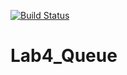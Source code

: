 [![Build Status](https://travis-ci.org/Kirill1210/Lab4_Queue.svg?branch=main)](https://travis-ci.org/Kirill1210/Lab4_Queue)
# Lab4_Queue
